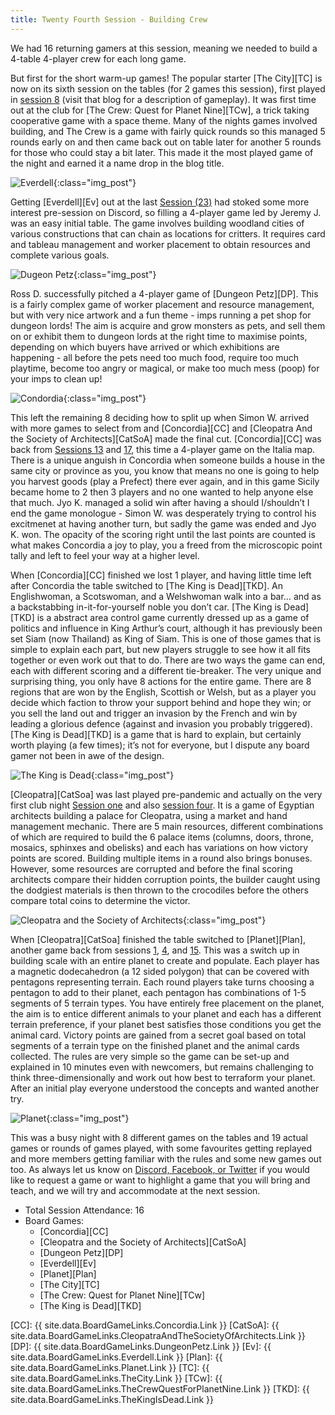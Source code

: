 ```yaml
---
title: Twenty Fourth Session - Building Crew
---
```


We had 16 returning gamers at this session, meaning we needed to build a 4-table 4-player crew for each long game.

But first for the short warm-up games!
The popular starter [The City][TC] is now on its sixth session on the tables (for 2 games this session), first played in [session 8][8] (visit that blog for a description of gameplay).
It was first time out at the club for [The Crew: Quest for Planet Nine][TCw], a trick taking cooperative game with a space theme.
Many of the nights games involved building, and The Crew is a game with fairly quick rounds so this managed 5 rounds early on and then came back out on table later for another 5 rounds for those who could stay a bit later.
This made it the most played game of the night and earned it a name drop in the blog title.

![Everdell](/images/posts/2022_02_23/Everdell01.jpg "Everdell"){:class="img_post"}

Getting [Everdell][Ev] out at the last [Session (23)][23] had stoked some more interest pre-session on Discord, so filling a 4-player game led by Jeremy J. was an easy initial table.
The game involves building woodland cities of various constructions that can chain as locations for critters.
It requires card and tableau management and worker placement to obtain resources and complete various goals.

![Dugeon Petz](/images/posts/2022_02_23/DungeonPetz01.jpg "Dungeon Petz"){:class="img_post"}

Ross D. successfully pitched a 4-player game of [Dungeon Petz][DP].
This is a fairly complex game of worker placement and resource management, but with very nice artwork and a fun theme - imps running a pet shop for dungeon lords!
The aim is acquire and grow monsters as pets, and sell them on or exhibit them to dungeon lords at the right time to maximise points, depending on which buyers have arrived or which exhibitions are happening - all before the pets need too much food, require too much playtime, become too angry or magical, or make too much mess (poop) for your imps to clean up!

![Condordia](/images/posts/2022_02_23/Concordia01.jpg "concordia"){:class="img_post"}

This left the remaining 8 deciding how to split up when Simon W. arrived with more games to select from and [Concordia][CC] and [Cleopatra And the Society of Architects][CatSoA] made the final cut.
[Concordia][CC] was back from [Sessions 13][13] and [17][17], this time a 4-player game on the Italia map.
There is a unique anguish in Concordia when someone builds a house in the same city or province as you, you know that means no one is going to help you harvest goods (play a Prefect) there ever again, and in this game Sicily became home to 2 then 3 players and no one wanted to help anyone else that much.
Jyo K. managed a solid win after having a should I/shouldn’t I end the game monologue - Simon W. was desperately trying to control his excitmenet at having another turn, but sadly the game was ended and Jyo K. won.
The opacity of the scoring right until the last points are counted is what makes Concordia a joy to play, you a freed from the microscopic point tally and left to feel your way at a higher level.

When [Concordia][CC] finished we lost 1 player, and having little time left after Concordia the table switched to [The King is Dead][TKD].
An Englishwoman, a Scotswoman, and a Welshwoman walk into a bar… and as a backstabbing in-it-for-yourself noble you don’t car.
[The King is Dead][TKD] is a abstract area control game currently dressed up as a game of politics and influence in King Arthur’s court, although it has previously been set Siam (now Thailand) as King of Siam.
This is one of those games that is simple to explain each part, but new players struggle to see how it all fits together or even work out that to do.
There are two ways the game can end, each with different scoring and a different tie-breaker.
The very unique and surprising thing, you only have 8 actions for the entire game.
There are 8 regions that are won by the English, Scottish or Welsh, but as a player you decide which faction to throw your support behind and hope they win; or you sell the land out and trigger an invasion by the French and win by leading a glorious defence (against and invasion you probably triggered).
[The King is Dead][TKD] is a game that is hard to explain, but certainly worth playing (a few times); it’s not for everyone, but I dispute any board gamer not been in awe of the design.

![The King is Dead](/images/posts/2022_02_23/TheKingIsDead01.jpg "The King is Dead"){:class="img_post"}

[Cleopatra][CatSoa] was last played pre-pandemic and actually on the very first club night [Session one][1] and also [session four][4].
It is a game of Egyptian architects building a palace for Cleopatra, using a market and hand management mechanic.
There are 5 main resources, different combinations of which are required to build the 6 palace items (columns, doors, throne, mosaics, sphinxes and obelisks) and each has variations on how victory points are scored.
Building multiple items in a round also brings bonuses.
However, some resources are corrupted and before the final scoring architects compare their hidden corruption points, the builder caught using the dodgiest materials is then thrown to the crocodiles before the others compare total coins to determine the victor.

![Cleopatra and the Society of Architects](/images/posts/2022_02_23/Cleopatra01.jpg "Cleopatra and the Society of Architects"){:class="img_post"}

When [Cleopatra][CatSoa] finished the table switched to [Planet][Plan], another game back from sessions [1][1], [4][4], and [15][15].
This was a switch up in building scale with an entire planet to create and populate.
Each player has a magnetic dodecahedron (a 12 sided polygon) that can be covered with pentagons representing terrain.
Each round players take turns choosing a pentagon to add to their planet, each pentagon has combinations of 1-5 segments of 5 terrain types.
You have entirely free placement on the planet, the aim is to entice different animals to your planet and each has a different terrain preference, if your planet best satisfies those conditions you get the animal card.
Victory points are gained from a secret goal based on total segments of a terrain type on the finished planet and the animal cards collected.
The rules are very simple so the game can be set-up and explained in 10 minutes even with newcomers, but remains challenging to think three-dimensionally and work out how best to terraform your planet.
After an initial play everyone understood the concepts and wanted another try.

![Planet](/images/posts/2022_02_23/Planet01.jpg "Planet"){:class="img_post"}

This was a busy night with 8 different games on the tables and 19 actual games or rounds of games played, with some favourites getting replayed and more members getting familiar with the rules and some new games out too.
As always let us know on [Discord, Facebook, or Twitter][Contact] if you would like to request a game or want to highlight a game that you will bring and teach, and we will try and accommodate at the next session.

* Total Session Attendance: 16
* Board Games:
	 * [Concordia][CC]
	 * [Cleopatra and the Society of Architects][CatSoA]
	 * [Dungeon Petz][DP]
	 * [Everdell][Ev]
	 * [Planet][Plan]
	 * [The City][TC]
	 * [The Crew: Quest for Planet Nine][TCw]
	 * [The King is Dead][TKD]

[1]: /2019/09/11/first-session.html
[4]: /2019/10/23/fourth-session.html
[8]: /2020/01/15/eighth-session.html
[13]: /2021/08/25/thirteenth-session.html
[15]: /2021/09/22/fifteenth-session.html
[17]: /2021/10/20/seventeenth-session.html
[23]: /2022/02/09/twentythird-session.html   

[CC]: {{ site.data.BoardGameLinks.Concordia.Link }}
[CatSoA]: {{ site.data.BoardGameLinks.CleopatraAndTheSocietyOfArchitects.Link }}
[DP]: {{ site.data.BoardGameLinks.DungeonPetz.Link }}
[Ev]: {{ site.data.BoardGameLinks.Everdell.Link }}
[Plan]: {{ site.data.BoardGameLinks.Planet.Link }}
[TC]: {{ site.data.BoardGameLinks.TheCity.Link }}
[TCw]: {{ site.data.BoardGameLinks.TheCrewQuestForPlanetNine.Link }}
[TKD]: {{ site.data.BoardGameLinks.TheKingIsDead.Link }}


[Contact]: /Contact.html
